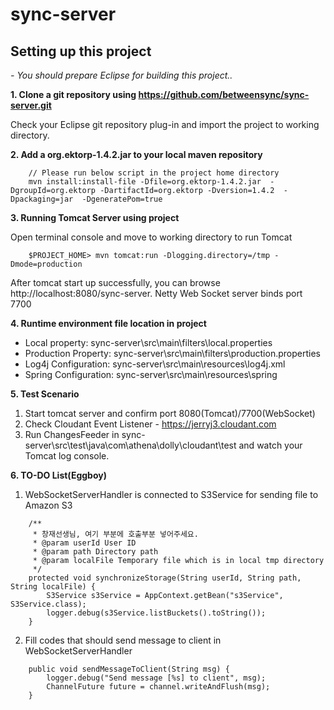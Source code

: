 sync-server
===========

## Setting up this project ##
*- You should prepare Eclipse for building this project..*

**1. Clone a git repository using https://github.com/betweensync/sync-server.git**

Check your Eclipse git repository plug-in and import the project to working directory.

**2. Add a org.ektorp-1.4.2.jar to your local maven repository**

```
	// Please run below script in the project home directory
  	mvn install:install-file -Dfile=org.ektorp-1.4.2.jar  -DgroupId=org.ektorp -DartifactId=org.ektorp -Dversion=1.4.2  -Dpackaging=jar  -DgeneratePom=true
```

**3. Running Tomcat Server using project**

Open terminal console and move to working directory to run Tomcat 

```
	$PROJECT_HOME> mvn tomcat:run -Dlogging.directory=/tmp -Dmode=production
```

After tomcat start up successfully, you can browse http://localhost:8080/sync-server. 
Netty Web Socket server binds port 7700

**4. Runtime environment file location in project**

- Local property: sync-server\src\main\filters\local.properties
- Production Property: sync-server\src\main\filters\production.properties
- Log4j Configuration: sync-server\src\main\resources\log4j.xml
- Spring Configuration: sync-server\src\main\resources\spring

**5. Test Scenario**

1. Start tomcat server and confirm port 8080(Tomcat)/7700(WebSocket)
2. Check Cloudant Event Listener - https://jerryj3.cloudant.com
3. Run ChangesFeeder in sync-server\src\test\java\com\athena\dolly\cloudant\test and watch your Tomcat log console.

**6. TO-DO List(Eggboy)**

1. WebSocketServerHandler is connected to S3Service for sending file to Amazon S3

```
	/**
     * 창재선생님, 여기 부분에 호출부분 넣어주세요.
     * @param userId User ID
     * @param path Directory path
     * @param localFile Temporary file which is in local tmp directory
     */
    protected void synchronizeStorage(String userId, String path, String localFile) {
    	S3Service s3Service = AppContext.getBean("s3Service", S3Service.class);
    	logger.debug(s3Service.listBuckets().toString());
    }
```

2. Fill codes that should send message to client in WebSocketServerHandler

```
    public void sendMessageToClient(String msg) {
    	logger.debug("Send message [%s] to client", msg);
    	ChannelFuture future = channel.writeAndFlush(msg);
    }
```
